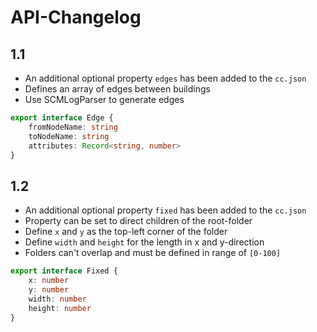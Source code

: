 # API-Changelog

## 1.1

-   An additional optional property `edges` has been added to the `cc.json`
-   Defines an array of edges between buildings
-   Use SCMLogParser to generate edges

```ts
export interface Edge {
	fromNodeName: string
	toNodeName: string
	attributes: Record<string, number>
}
```

## 1.2

-   An additional optional property `fixed` has been added to the `cc.json`
-   Property can be set to direct children of the root-folder
-   Define `x` and `y` as the top-left corner of the folder
-   Define `width` and `height` for the length in x and y-direction
-   Folders can't overlap and must be defined in range of `[0-100]`

```ts
export interface Fixed {
	x: number
	y: number
	width: number
	height: number
}
```
